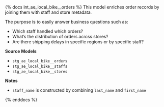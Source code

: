 {% docs int_ae_local_bike__orders %}
This model enriches order records by joining them with staff and store metadata.

The purpose is to easily answer business questions such as:

- Which staff handled which orders?
- What’s the distribution of orders across stores?
- Are there shipping delays in specific regions or by specific staff?

**Source Models**
- `stg_ae_local_bike__orders`
- `stg_ae_local_bike__staffs`
- `stg_ae_local_bike__stores`

**Notes**

- `staff_name` is constructed by combining `last_name` and `first_name`

{% enddocs %}